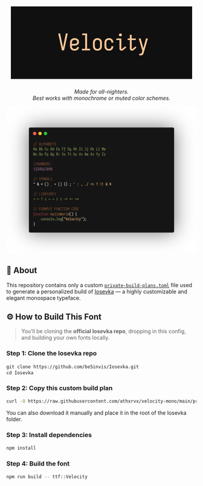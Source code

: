 <h1 align="center">
  <img src="https://raw.githubusercontent.com/athxrvx/Velocity-Mono/refs/heads/main/velocity-title.png" alt="Velocity Title" width="480">
</h1>

<p align="center"><i>
  Made for all-nighters.<br>
  Best works with monochrome or muted color schemes.
</i></p>

<p align="center">
  <img src="https://raw.githubusercontent.com/athxrvx/Velocity-Mono/refs/heads/main/velocity.png" alt="Font Showcase" width="800">
</p>


## 📄 About

This repository contains only a custom [`private-build-plans.toml`](./private-build-plans.toml) file used to generate a personalized build of [Iosevka](https://github.com/be5invis/Iosevka) — a highly customizable and elegant monospace typeface.


## ⚙️ How to Build This Font

> You’ll be cloning the **official Iosevka repo**, dropping in this config, and building your own fonts locally.

### Step 1: Clone the Iosevka repo

```bas
git clone https://github.com/be5invis/Iosevka.git
cd Iosevka
````

### Step 2: Copy this custom build plan

```bash
curl -O https://raw.githubusercontent.com/athxrvx/velocity-mono/main/private-build-plans.toml
```

You can also download it manually and place it in the root of the Iosevka folder.

### Step 3: Install dependencies

```bash
npm install
```

### Step 4: Build the font

```bash
npm run build -- ttf::Velocity
```
